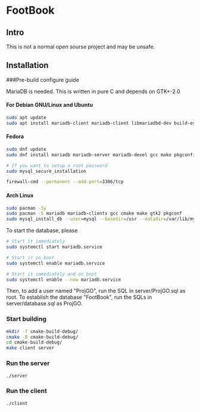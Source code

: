 # FootBook

## Intro

This is not a normal open sourse project and may be unsafe.

## Installation

###Pre-build configure guide

MariaDB is needed. This is written in pure C and depends on GTK+-2.0
#### For Debian GNU/Linux and Ubuntu

```bash
sudo apt update
sudo apt install mariadb-client mariadb-client libmariadbd-dev build-essencial cmake libgtk2.0-dev
```

#### Fedora

```bash
sudo dnf update
sudo dnf install mariadb mariadb-server mariadb-devel gcc make pkgconfig cmake gtk2-devel

# If you want to setup a root password
sudo mysql_secure_installation 

firewall-cmd --permanent --add-port=3306/tcp
```

#### Arch Linux

```bash
sudo pacman -Sy
sudo pacman -S mariadb mariadb-clients gcc cmake make gtk2 pkgconf
sudo mysql_install_db --user=mysql --basedir=/usr --datadir=/var/lib/mysql
```

To start the database, please

```bash
# Start it immediately
sudo systemctl start mariadb.service

# Start it on boot
sudo systemctl enable mariadb.service

# Start it immediately and on boot
sudo systemctl enable --now mariadb.service
```

Then, to add a user named "ProjGO", run the SQL in server/ProjGO.sql as root.
To establish the database "FootBook", run the SQLs in server/database.sql as ProjGO.

### Start building

```bash
mkdir -f cmake-build-debug/
cmake -B cmake-build-debug/
cd cmake-build-debug/
make client server
```

### Run the server

```bash
./server
```

### Run the client

```bash
./client
```
